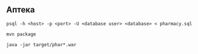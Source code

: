## Аптека
``
psql -h <host> -p <port> -U <database user> <database> < pharmacy.sql
``

``
mvn package
``

``
java -jar target/phar*.war
``